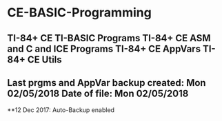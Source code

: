 # CE-BASIC-Programming
TI-84+ CE TI-BASIC Programs
TI-84+ CE ASM and C and ICE Programs
TI-84+ CE AppVars
TI-84+ CE Utils
-----------------------------------------------------
Last prgms and AppVar backup created: Mon 02/05/2018
Date of file: Mon 02/05/2018
-----------------------------------------------------
**12 Dec 2017: Auto-Backup enabled
